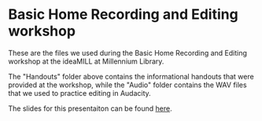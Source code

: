 # Basic Home Recording and Editing workshop

These are the files we used during the Basic Home Recording and Editing workshop at the ideaMILL at Millennium Library.

The "Handouts" folder above contains the informational handouts that were provided at the workshop, while the "Audio" folder contains the WAV files that we used to practice editing in Audacity.

The slides for this presentaiton can be found [here](https://docs.google.com/presentation/d/18NVe6LSup-qnv8nZ8SF1WwBh8tt3YifPMVrTAa1rS6o/edit?usp=sharing).
